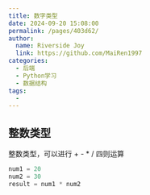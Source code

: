 ```yaml
---
title: 数字类型
date: 2024-09-20 15:08:00
permalink: /pages/403d62/
author:
  name: Riverside Joy
  link: https://github.com/MaiRen1997
categories:
  - 后端
  - Python学习
  - 数据结构
tags:
  - 
---
```

## 整数类型

整数类型，可以进行 + - * / 四则运算

```python
num1 = 20
num2 = 30
result = num1 * num2
```

